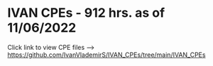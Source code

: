 # IVAN CPEs - 912 hrs. as of 11/06/2022

Click link to view CPE files --> https://github.com/IvanVlademirS/IVAN_CPEs/tree/main/IVAN_CPEs
